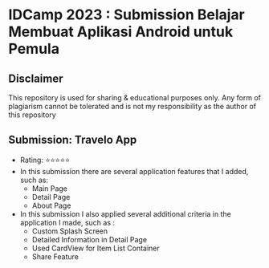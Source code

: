 # IDCamp 2023 : Submission Belajar Membuat Aplikasi Android untuk Pemula

## Disclaimer
This repository is used for sharing & educational purposes only. Any form of plagiarism cannot be tolerated and is not my responsibility as the author of this repository

## Submission: Travelo App
* Rating: ⭐⭐⭐⭐⭐
* In this submission there are several application features that I added, such as:
    * Main Page
    * Detail Page
    * About Page
* In this submission I also applied several additional criteria in the application I made, such as :
    * Custom Splash Screen
    * Detailed Information in Detail Page
    * Used CardView for Item List Container
    * Share Feature
